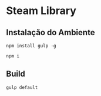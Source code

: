# Steam Library



## Instalação do Ambiente

```shell
npm install gulp -g
````


```shell
npm i
````


## Build


```shell
gulp default
````